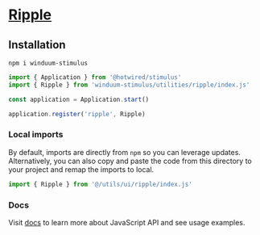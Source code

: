 # [Ripple](https://winduum.dev/docs/utilities/ripple.html)

## Installation
```shell
npm i winduum-stimulus
```

```js
import { Application } from '@hotwired/stimulus'
import { Ripple } from 'winduum-stimulus/utilities/ripple/index.js'

const application = Application.start()

application.register('ripple', Ripple)
```

### Local imports
By default, imports are directly from `npm` so you can leverage updates.
Alternatively, you can also copy and paste the code from this directory to your project and remap the imports to local.

```js
import { Ripple } from '@/utils/ui/ripple/index.js'
```

### Docs
Visit [docs](https://winduum.dev/docs/utilities/ripple.html) to learn more about JavaScript API and see usage examples.
